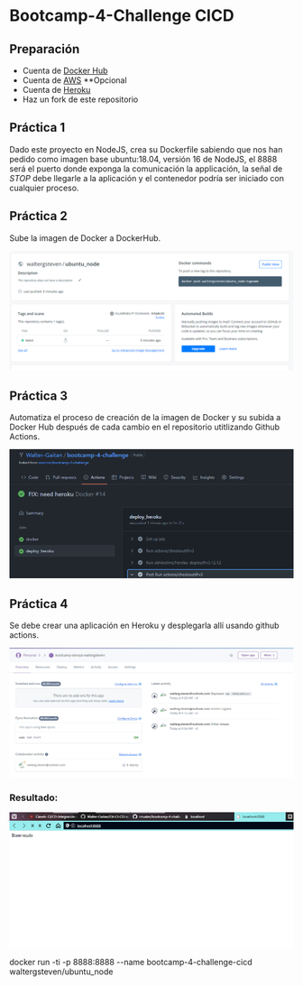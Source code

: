 # Bootcamp-4-Challenge CICD

## Preparación

* Cuenta de [Docker Hub](https://hub.docker.com/)
* Cuenta de [AWS](http://aws.amazon.com/) **Opcional
* Cuenta de [Heroku](https://dashboard.heroku.com/login) 
* Haz un fork de este repositorio

## Práctica 1

Dado este proyecto en NodeJS, crea su Dockerfile sabiendo que nos han pedido como imagen base ubuntu:18.04, versión 16 de NodeJS, el 8888 será el puerto donde exponga la comunicación la applicación, la señal de *STOP* debe llegarle a la aplicación y el contenedor podría ser iniciado con cualquier proceso.

## Práctica 2

Sube la imagen de Docker a DockerHub.

![](assets/docker.png)
## Práctica 3

Automatiza el proceso de creación de la imagen de Docker y su subida a Docker Hub después de cada cambio en el repositorio utitlizando Github Actions.

![](assets/github-actions.png)
## Práctica 4

Se debe crear una aplicación en Heroku y desplegarla allí usando github actions.

![](assets/heroku.png)
### Resultado:

![desafio 1](./assets/1.png)

docker run -ti -p 8888:8888 --name bootcamp-4-challenge-cicd waltergsteven/ubuntu_node